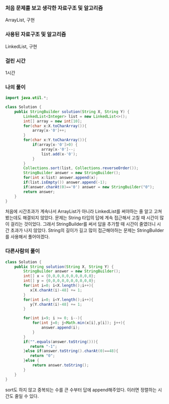 ### 처음 문제를 보고 생각한 자료구조 및 알고리즘

ArrayList, 구현

### 사용된 자료구조 및 알고리즘

LinkedList, 구현

### 걸린 시간

1시간

### 나의 풀이

```java
import java.util.*;

class Solution {
    public StringBuilder solution(String X, String Y) {
        LinkedList<Integer> list = new LinkedList<>();
        int[] array = new int[10];
        for(char x:X.toCharArray()){
            array[x-'0']++;
        }
        for(char x:Y.toCharArray()){
            if(array[x-'0']>0) {
                array[x-'0']--;
                list.add(x-'0');
            }
        }
        Collections.sort(list, Collections.reverseOrder());
        StringBuilder answer = new StringBuilder();
        for(int x:list) answer.append(x);
        if(list.isEmpty()) answer.append(-1);
        if(answer.charAt(0)=='0') answer = new StringBuilder("0");
        return answer;
    }
}
```

처음에 시간초과가 계속나서 ArrayList가 아니라 LinkedList를 써야하는 줄 알고 고쳐봤는데도 해결되지 않았다. 문제는 String 타입의 답에 계속 접근해서 고칠 때 시간이 많이 걸리는 것이었다. 그래서 StringBuilder를 써서 답을 추가할 때 시간이 줄였더니 시간 초과가 나지 않았다. String의 길이가 길고 많이 접근해야하는 문제는 StringBuilder를 사용해서 풀어야겠다.

### 다른사람의 풀이

```java
class Solution {
    public String solution(String X, String Y) {
        StringBuilder answer = new StringBuilder();
        int[] x = {0,0,0,0,0,0,0,0,0,0};
        int[] y = {0,0,0,0,0,0,0,0,0,0};
        for(int i=0; i<X.length();i++){
           x[X.charAt(i)-48] += 1;
        }
        for(int i=0; i<Y.length();i++){
           y[Y.charAt(i)-48] += 1;
        }

        for(int i=9; i >= 0; i--){
            for(int j=0; j<Math.min(x[i],y[i]); j++){
                answer.append(i);
            }
        }
        if("".equals(answer.toString())){
           return "-1";
        }else if(answer.toString().charAt(0)==48){
           return "0";
        }else {
            return answer.toString();
        }
    }
}
```

sort도 하지 않고 중복되는 수를 큰 수부터 답에 append해주었다. 이러면 정렬하는 시간도 줄일 수 있다.